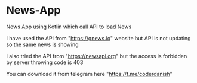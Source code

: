 # News-App
News App using Kotlin which call API to load News 

I have used the API from "https://gnews.io" website but API is not updating so the same news is showing

I also tried the API from "https://newsapi.org" but the access is forbidden by server throwing code is 403

You can download it from telegram here 
"https://t.me/coderdanish"
